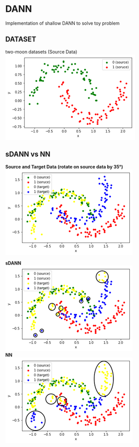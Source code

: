 # DANN
Implementation of shallow DANN to solve toy problem

## DATASET
two-moon datasets (Source Data)  
![two-moon](/images/2moon(source).png)

## sDANN vs NN
**Source and Target Data (rotate on source data by 35°)**  
![target](/images/2moon(source&target).png)  

**sDANN**  
![dann](/images/dann.png)  
**NN**  
![nn](/images/nn.png)
